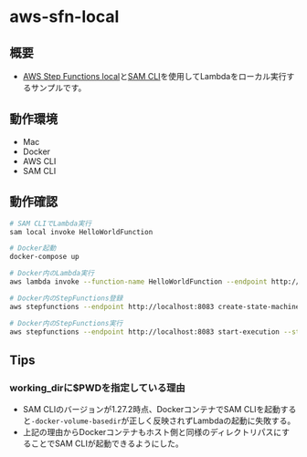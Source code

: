 # aws-sfn-local

## 概要

- [AWS Step Functions local](https://hub.docker.com/r/amazon/aws-stepfunctions-local)と[SAM CLI](https://aws.amazon.com/jp/serverless/sam/)を使用してLambdaをローカル実行するサンプルです。

## 動作環境

- Mac
- Docker
- AWS CLI
- SAM CLI

## 動作確認

```bash
# SAM CLIでLambda実行
sam local invoke HelloWorldFunction 

# Docker起動
docker-compose up

# Docker内のLambda実行
aws lambda invoke --function-name HelloWorldFunction --endpoint http://127.0.0.1:3001/ output.txt

# Docker内のStepFunctions登録
aws stepfunctions --endpoint http://localhost:8083 create-state-machine --name "HelloWorld" --role-arn "arn:aws:iam::012345678901:role/DummyRole" --definition file://./statemachine/sfn.asl.json

# Docker内のStepFunctions実行
aws stepfunctions --endpoint http://localhost:8083 start-execution --state-machine arn:aws:states:ap-northeast-1:123456789012:stateMachine:HelloWorld --name test
```

## Tips

### working_dirに$PWDを指定している理由

- SAM CLIのバージョンが1.27.2時点、DockerコンテナでSAM CLIを起動すると`-docker-volume-basedir`が正しく反映されずLambdaの起動に失敗する。
- 上記の理由からDockerコンテナもホスト側と同様のディレクトリパスにすることでSAM CLIが起動できるようにした。
